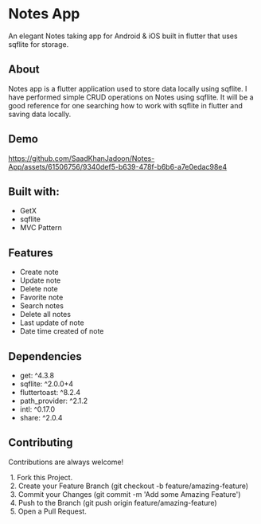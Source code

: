 # Notes App

An elegant Notes taking app for Android & iOS built in flutter that uses sqflite for storage.


## About
Notes app is a flutter application used to store data locally using sqflite. I have performed simple CRUD operations on Notes using sqflite. It will be a good reference for one searching how to work with sqflite in flutter and saving data locally.


## Demo



https://github.com/SaadKhanJadoon/Notes-App/assets/61506756/9340def5-b639-478f-b6b6-a7e0edac98e4




## Built with:

- GetX
- sqflite
- MVC Pattern

## Features

- Create note
- Update note
- Delete note
- Favorite note
- Search notes
- Delete all notes
- Last update of note
- Date time created of note


## Dependencies

- get: ^4.3.8
- sqflite: ^2.0.0+4
- fluttertoast: ^8.2.4
- path_provider: ^2.1.2
- intl: ^0.17.0
- share: ^2.0.4


## Contributing

Contributions are always welcome!

&nbsp;1. Fork this Project.  
&nbsp;2. Create your Feature Branch (git checkout -b feature/amazing-feature)  
&nbsp;3. Commit your Changes (git commit -m 'Add some Amazing Feature')  
&nbsp;4. Push to the Branch (git push origin feature/amazing-feature)  
&nbsp;5. Open a Pull Request.
